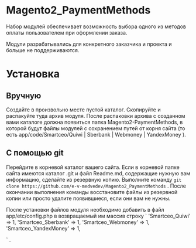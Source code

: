 # Magento2_PaymentMethods

Набор модулей обеспечивает возможность выбора одного из методов оплаты пользователем при оформлении заказа.

Модули разрабатывались для конкретного заказчика и проекта  и больше не поддерживаются.

# Установка

## Вручную
Создайте в произвольно месте пустой каталог. Скопируйте и распакуйте туда архив модуля.
После распаковки архива с созданном вами каталоге должна появиться папка Magento2-PaymentMethods,
в которой будут файлы модулей с сохранением путей от корня сайта (то  есть app/code/Smartceo/Quiwi | Sberbank | Webmoney | YandexMoney ).

## С помощью git
Перейдите в корневой каталог вашего сайта. Если в корневой папке сайта имеются каталог .git и файл Readme.md, содержащие нужную вам информацию, сделайте из резервную копию.
Выполните команду ```git clone https://github.com/e-v-medvedev/Magento2_PaymentMethods``` . После окончании выполнения команды восстановите файлы из резервной копии или просто удалите появившиеся, если они вам не нужны.

После установки файлов модуля необходимо добавить в файл app/etc/config.php в возвращаемый им массив строку 
` 
'Smartceo_Quiwi' => 1, 
'Smartceo_Sberbank' => 1, 
'Smartceo_Webmoney' => 1, 
'Smartceo_YandexMoney' => 1, 

` .
